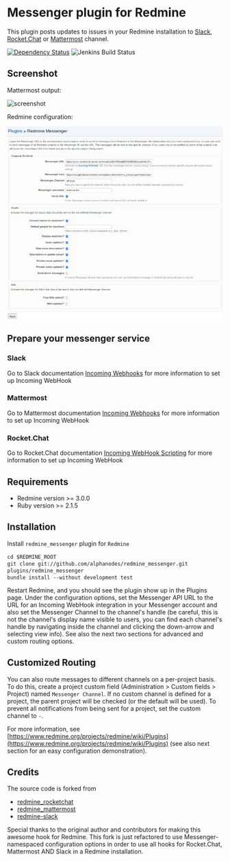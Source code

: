 # Messenger plugin for Redmine

This plugin posts updates to issues in your Redmine installation to [Slack](https://slack.com/), [Rocket.Chat](https://rocket.chat/) or [Mattermost](https://about.mattermost.com/) channel.

[![Dependency Status](https://gemnasium.com/badges/github.com/AlphaNodes/redmine_messenger.svg)](https://gemnasium.com/github.com/AlphaNodes/redmine_messenger) ![Jenkins Build Status](https://pm.alphanodes.com/jenkins/buildStatus/icon?job=Devel-build-redmine-messenger)

## Screenshot

Mattermost output:

![screenshot](https://raw.githubusercontent.com/alphanodes/redmine_messenger/master/assets/images/screenshot_mattermost.png)

Redmine configuration:

![screenshot](https://raw.githubusercontent.com/alphanodes/redmine_messenger/master/assets/images/screenshot_redmine_settings.png)

## Prepare your messenger service

### Slack

Go to Slack documentation [Incoming Webhooks](https://api.slack.com/incoming-webhooks) for more information to set up Incoming WebHook

### Mattermost

Go to Mattermost documentation [Incoming Webhooks](https://docs.mattermost.com/developer/webhooks-incoming.) for more information to set up Incoming WebHook

### Rocket.Chat

Go to Rocket.Chat documentation [Incoming WebHook Scripting](https://rocket.chat/docs/administrator-guides/integrations/) for more information to set up Incoming WebHook


## Requirements

* Redmine version >= 3.0.0
* Ruby version >= 2.1.5


## Installation

Install ``redmine_messenger`` plugin for `Redmine`

    cd $REDMINE_ROOT
    git clone git://github.com/alphanodes/redmine_messenger.git plugins/redmine_messenger
    bundle install --without development test

Restart Redmine, and you should see the plugin show up in the Plugins page.
Under the configuration options, set the Messenger API URL to the URL for an
Incoming WebHook integration in your Messenger account and also set the Messenger
Channel to the channel's handle (be careful, this is not the channel's display name
visible to users, you can find each channel's handle by navigating inside the channel
and clicking the down-arrow and selecting view info). See also the next two sections
for advanced and custom routing options.

## Customized Routing

You can also route messages to different channels on a per-project basis. To
do this, create a project custom field (Administration > Custom fields > Project)
named `Messenger Channel`. If no custom channel is defined for a project, the parent
project will be checked (or the default will be used). To prevent all notifications
from being sent for a project, set the custom channel to `-`.

For more information, see [https://www.redmine.org/projects/redmine/wiki/Plugins](https://www.redmine.org/projects/redmine/wiki/Plugins) (see also next section for an easy configuration demonstration).

## Credits

The source code is forked from

  - [redmine_rocketchat](https://github.com/phlegx/redmine_rocketchat)
  - [redmine_mattermost](https://github.com/altsol/redmine_mattermost)
  - [redmine-slack](https://github.com/sciyoshi/redmine-slack)

Special thanks to the original author and contributors for making this awesome hook for Redmine. This fork is just refactored to use Messenger-namespaced configuration options in order to use all hooks for Rocket.Chat, Mattermost AND Slack in a Redmine installation.
